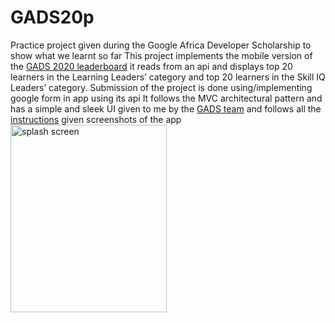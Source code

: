 # GADS20p
Practice project given during the Google Africa Developer Scholarship to show what we learnt so far
This project implements the mobile version of the [GADS 2020 leaderboard](https://community.andela.com/index.php/leadership-board/)
it reads from an api and displays top 20 learners in the Learning Leaders’ category and top 20 learners in the Skill IQ Leaders’ category.
Submission of the project is done using/implementing google form in app using its api
It follows the MVC architectural pattern and has a simple and sleek UI given to me by the [GADS team](https://drive.google.com/drive/folders/1l-huMnFzu0Lh_olBCzHgovsUCwbKouMb?usp=sharing) 
and follows all the [instructions](https://docs.google.com/document/d/1KS003bk1a-2bOfUnhXvnOPoHfPuKtdkTAQ_APljjgWc/edit) given
screenshots of the app
<img src="https://user-images.githubusercontent.com/35783049/91920240-5e686f80-ecc0-11ea-93ff-a1412d6517a6.png" alt="splash screen" width="250" height="300"/>
